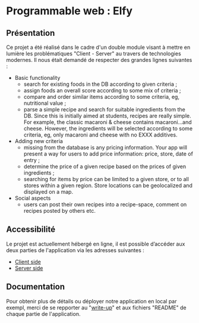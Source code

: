 # Programmable web : Elfy

## Présentation

Ce projet a été réalisé dans le cadre d'un double module visant à mettre en lumière les problématiques "Client - Server" au travers de technologies modernes. Il nous était demandé de respecter des grandes lignes suivantes :

* Basic functionality
  * search for existing foods in the DB according to given criteria ;
  * assign foods an overall score according to some mix of criteria ;
  * compare and order similar items according to some criteria, eg, nutritional value ;
  * parse a simple recipe and search for suitable ingredients from the DB. Since this is initially aimed at students, recipes are really simple. For example, the classic macaroni & cheese contains macaroni...and cheese. However, the ingredients will be selected according to some criteria, eg, only macaroni and cheese with no EXXX additives.
* Adding new criteria
  * missing from the database is any pricing information. Your app will present a way for users to add price information: price, store, date of entry ;
  * determine the price of a given recipe based on the prices of given ingredients ;
  * searching for items by price can be limited to a given store, or to all stores within a given region. Store locations can be geolocalized and displayed on a map.
* Social aspects
  * users can post their own recipes into a recipe-space, comment on recipes posted by others etc.

## Accessibilité

Le projet est actuellement hébergé en ligne, il est possible d’accéder aux deux parties de l'application via les adresses suivantes :

* [Client side](https://programmable-web.herokuapp.com/)
* [Server side](https://enigmatic-reaches-75165.herokuapp.com/api)

## Documentation

Pour obtenir plus de détails ou déployer notre application en local par exempl, merci de se repporter au "[write-up](./doc/write-up.pdf)" et aux fichiers "README" de chaque partie de l'application.